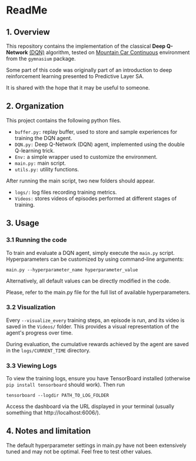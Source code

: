 # ReadMe

## 1. Overview
This repository contains the implementation of the classical **Deep Q-Network** [(DQN)](https://daiwk.github.io/assets/dqn.pdf) algorithm, tested on
[Mountain Car Continuous](https://gymnasium.farama.org/environments/classic_control/mountain_car_continuous/) 
environment from the `gymnasium` package.

Some part of this code was originally part of an introduction to deep reinforcement learning 
presented to Predictive Layer SA. 


It is shared with the hope that it may be useful to someone.


## 2. Organization
This project contains the following python files. 
* `buffer.py:` replay buffer, used to store and sample experiences for training the DQN agent.
* `DQN.py:`  Deep Q-Network (DQN) agent, implemented using the double Q-learning trick.
* `Env:` a simple wrapper used to customize the environment.
* `main.py:` main script.
* `utils.py:` utility functions.

After running the main script, two new folders should appear.

* `logs/:` log files recording training metrics.
* `Videos:` stores videos of episodes performed at different stages of training.



## 3. Usage

### 3.1 Running the code
To train and evaluate a DQN agent, simply execute the `main.py` script. Hyperparameters can be 
customized by using command-line arguments:

```commandline
main.py --hyperparameter_name hyperparameter_value
```
Alternatively, all default values can be directly modified in the code. 

Please, refer to the main.py file for the full 
list of available hyperparameters.

### 3.2 Visualization
Every `--visualize_every` training steps, an episode is run, and its video is saved in the `Videos/` folder.
This provides a visual representation of the agent's progress over time.


During evaluation, the cumulative rewards achieved by the agent are saved in the
`logs/CURRENT_TIME` directory.


### 3.3 Viewing Logs


To view the training logs, ensure you have TensorBoard installed (otherwise `pip install tensorboard`
should work). Then run
```commandline
tensorboard --logdir PATH_TO_LOG_FOLDER
```
Access the dashboard via the URL displayed in your terminal (usually something that http://localhost:6006/).


## 4. Notes and limitation
The default hyperparameter settings in main.py have not been extensively tuned and may not be optimal. 
Feel free to test other values.





